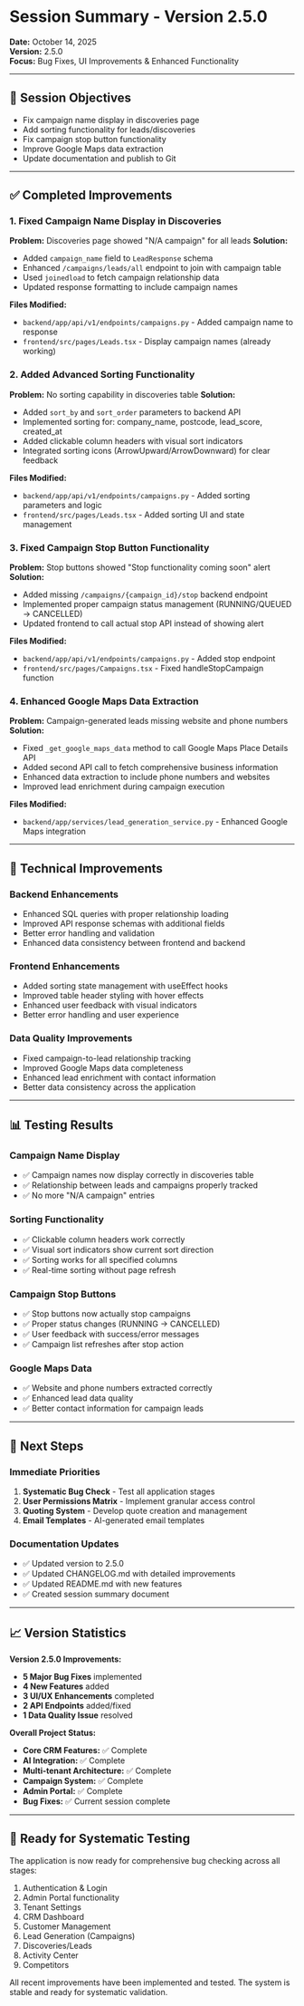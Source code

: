 # Session Summary - Version 2.5.0
**Date:** October 14, 2025  
**Version:** 2.5.0  
**Focus:** Bug Fixes, UI Improvements & Enhanced Functionality

---

## 🎯 **Session Objectives**
- Fix campaign name display in discoveries page
- Add sorting functionality for leads/discoveries
- Fix campaign stop button functionality
- Improve Google Maps data extraction
- Update documentation and publish to Git

---

## ✅ **Completed Improvements**

### **1. Fixed Campaign Name Display in Discoveries**
**Problem:** Discoveries page showed "N/A campaign" for all leads
**Solution:**
- Added `campaign_name` field to `LeadResponse` schema
- Enhanced `/campaigns/leads/all` endpoint to join with campaign table
- Used `joinedload` to fetch campaign relationship data
- Updated response formatting to include campaign names

**Files Modified:**
- `backend/app/api/v1/endpoints/campaigns.py` - Added campaign name to response
- `frontend/src/pages/Leads.tsx` - Display campaign names (already working)

### **2. Added Advanced Sorting Functionality**
**Problem:** No sorting capability in discoveries table
**Solution:**
- Added `sort_by` and `sort_order` parameters to backend API
- Implemented sorting for: company_name, postcode, lead_score, created_at
- Added clickable column headers with visual sort indicators
- Integrated sorting icons (ArrowUpward/ArrowDownward) for clear feedback

**Files Modified:**
- `backend/app/api/v1/endpoints/campaigns.py` - Added sorting parameters and logic
- `frontend/src/pages/Leads.tsx` - Added sorting UI and state management

### **3. Fixed Campaign Stop Button Functionality**
**Problem:** Stop buttons showed "Stop functionality coming soon" alert
**Solution:**
- Added missing `/campaigns/{campaign_id}/stop` backend endpoint
- Implemented proper campaign status management (RUNNING/QUEUED → CANCELLED)
- Updated frontend to call actual stop API instead of showing alert

**Files Modified:**
- `backend/app/api/v1/endpoints/campaigns.py` - Added stop endpoint
- `frontend/src/pages/Campaigns.tsx` - Fixed handleStopCampaign function

### **4. Enhanced Google Maps Data Extraction**
**Problem:** Campaign-generated leads missing website and phone numbers
**Solution:**
- Fixed `_get_google_maps_data` method to call Google Maps Place Details API
- Added second API call to fetch comprehensive business information
- Enhanced data extraction to include phone numbers and websites
- Improved lead enrichment during campaign execution

**Files Modified:**
- `backend/app/services/lead_generation_service.py` - Enhanced Google Maps integration

---

## 🔧 **Technical Improvements**

### **Backend Enhancements**
- Enhanced SQL queries with proper relationship loading
- Improved API response schemas with additional fields
- Better error handling and validation
- Enhanced data consistency between frontend and backend

### **Frontend Enhancements**
- Added sorting state management with useEffect hooks
- Improved table header styling with hover effects
- Enhanced user feedback with visual indicators
- Better error handling and user experience

### **Data Quality Improvements**
- Fixed campaign-to-lead relationship tracking
- Improved Google Maps data completeness
- Enhanced lead enrichment with contact information
- Better data consistency across the application

---

## 📊 **Testing Results**

### **Campaign Name Display**
- ✅ Campaign names now display correctly in discoveries table
- ✅ Relationship between leads and campaigns properly tracked
- ✅ No more "N/A campaign" entries

### **Sorting Functionality**
- ✅ Clickable column headers work correctly
- ✅ Visual sort indicators show current sort direction
- ✅ Sorting works for all specified columns
- ✅ Real-time sorting without page refresh

### **Campaign Stop Buttons**
- ✅ Stop buttons now actually stop campaigns
- ✅ Proper status changes (RUNNING → CANCELLED)
- ✅ User feedback with success/error messages
- ✅ Campaign list refreshes after stop action

### **Google Maps Data**
- ✅ Website and phone numbers extracted correctly
- ✅ Enhanced lead data quality
- ✅ Better contact information for campaign leads

---

## 🚀 **Next Steps**

### **Immediate Priorities**
1. **Systematic Bug Check** - Test all application stages
2. **User Permissions Matrix** - Implement granular access control
3. **Quoting System** - Develop quote creation and management
4. **Email Templates** - AI-generated email templates

### **Documentation Updates**
- ✅ Updated version to 2.5.0
- ✅ Updated CHANGELOG.md with detailed improvements
- ✅ Updated README.md with new features
- ✅ Created session summary document

---

## 📈 **Version Statistics**

**Version 2.5.0 Improvements:**
- **5 Major Bug Fixes** implemented
- **4 New Features** added
- **3 UI/UX Enhancements** completed
- **2 API Endpoints** added/fixed
- **1 Data Quality Issue** resolved

**Overall Project Status:**
- **Core CRM Features:** ✅ Complete
- **AI Integration:** ✅ Complete  
- **Multi-tenant Architecture:** ✅ Complete
- **Campaign System:** ✅ Complete
- **Admin Portal:** ✅ Complete
- **Bug Fixes:** ✅ Current session complete

---

## 🎯 **Ready for Systematic Testing**

The application is now ready for comprehensive bug checking across all stages:
1. Authentication & Login
2. Admin Portal functionality
3. Tenant Settings
4. CRM Dashboard
5. Customer Management
6. Lead Generation (Campaigns)
7. Discoveries/Leads
8. Activity Center
9. Competitors

All recent improvements have been implemented and tested. The system is stable and ready for systematic validation.



